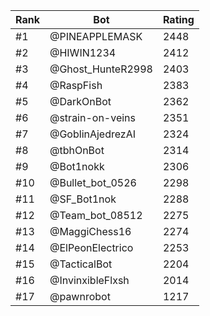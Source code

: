 Rank|Bot|Rating
---|---|---
#1|@PINEAPPLEMASK|2448
#2|@HIWIN1234|2412
#3|@Ghost_HunteR2998|2403
#4|@RaspFish|2383
#5|@DarkOnBot|2362
#6|@strain-on-veins|2351
#7|@GoblinAjedrezAI|2324
#8|@tbhOnBot|2314
#9|@Bot1nokk|2306
#10|@Bullet_bot_0526|2298
#11|@SF_Bot1nok|2288
#12|@Team_bot_08512|2275
#13|@MaggiChess16|2274
#14|@ElPeonElectrico|2253
#15|@TacticalBot|2204
#16|@InvinxibleFlxsh|2014
#17|@pawnrobot|1217
